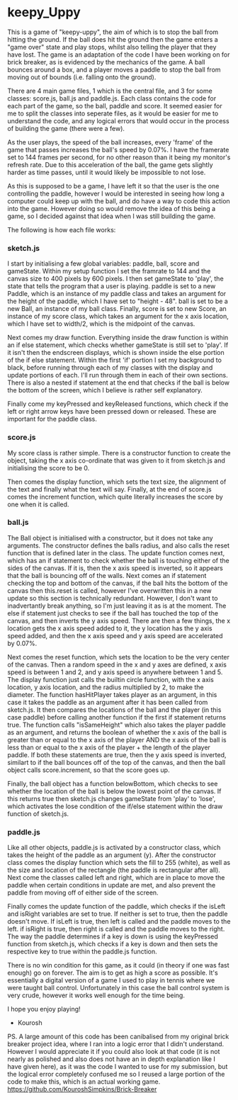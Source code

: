 # keepy_Uppy

This is a game of "keepy-uppy", the aim of which is to stop the ball from hitting the ground. If the ball does hit the ground then the game enters a "game over" state and play stops, whilst also telling the player that they have lost. The game is an adaptation of the code I have been working on for brick breaker, as is evidenced by the mechanics of the game. A ball bounces around a box, and a player moves a paddle to stop the ball from moving out of bounds (i.e. falling onto the ground). 

There are 4 main game files, 1 which is the central file, and 3 for some classes: score.js, ball.js and paddle.js. Each class contains the code for each part of the game, so the ball, paddle and score. It seemed easier for me to split the classes into seperate files, as it would be easier for me to understand the code, and any logical errors that would occur in the process of building the game (there were a few).

As the user plays, the speed of the ball increases, every 'frame' of the game that passes increases the ball's speed by 0.07%. I have the framerate set to 144 frames per second, for no other reason than it being my monitor's refresh rate. Due to this acceleration of the ball, the game gets slightly harder as time passes, until it would likely be impossible to not lose. 

As this is supposed to be a game, I have left it so that the user is the one controlling the paddle, however I would be interested in seeing how long a computer could keep up with the ball, and do have a way to code this action into the game. However doing so would remove the idea of this being a game, so I decided against that idea when I was still building the game.

The following is how each file works: 

### sketch.js

I start by initialising a few global variables: paddle, ball, score and gameState. Within my setup function I set the framrate to 144 and the canvas size to 400 pixels by 600 pixels. I then set gameState to 'play', the state that tells the program that a user is playing. paddle is set to a new Paddle, which is an instance of my paddle class and takes an argument for the height of the paddle, which I have set to "height - 48". ball is set to be a new Ball, an instance of my ball class. Finally, score is set to new Score, an instance of my score class, which takes an argument for the x axis location, which I have set to width/2, which is the midpoint of the canvas.

Next comes my draw function. Everything inside the draw function is within an if else statement, which checks whether gameState is still set to 'play'. If it isn't then the endscreen displays, which is shown inside the else portion of the if else statement. Within the first 'if' portion I set my background to black, before running through each of my classes with the display and update portions of each. I'll run through them in each of their own sections. There is also a nested if statement at the end that checks if the ball is below the bottom of the screen, which I believe is rather self explanatory.

Finally come my keyPressed and keyReleased functions, which check if the left or right arrow keys have been pressed down or released. These are important for the paddle class.

### score.js

My score class is rather simple. There is a constructor function to create the object, taking the x axis co-ordinate that was given to it from sketch.js and initialising the score to be 0.

Then comes the display function, which sets the text size, the alignment of the text and finally what the text will say. Finally, at the end of score.js comes the increment function, which quite literally increases the score by one when it is called.

### ball.js

The Ball object is initialised with a constructor, but it does not take any arguments. The constructor defines the balls radius, and also calls the reset function that is defined later in the class. The update function comes next, which has an if statement to check whether the ball is touching either of the sides of the canvas. If it is, then the x axis speed is inverted, so it appears that the ball is bouncing off of the walls. Next comes an if statement checking the top and bottom of the canvas, if the ball hits the bottom of the canvas then this.reset is called, however I've overwritten this in a new update so this section is technically redundant. However, I don't want to inadvertantly break anything, so I'm just leaving it as is at the moment. The else if statement just checks to see if the ball has touched the top of the canvas, and then inverts the y axis speed. There are then a few things, the x location gets the x axis speed added to it, the y location has the y axis speed added, and then the x axis speed and y axis speed are accelerated by 0.07%.

Next comes the reset function, which sets the location to be the very center of the canvas. Then a random speed in the x and y axes are defined, x axis speed is between 1 and 2, and y axis speed is anywhere between 1 and 5. The display function just calls the builtin circle function, with the x axis location, y axis location, and the radius multiplied by 2, to make the diameter. The function hasHitPlayer takes player as an argument, in this case it takes the paddle as an argument after it has been called from sketch.js. It then compares the locations of the ball and the player (in this case paddle) before calling another function if the first if statement returns true. The function calls "isSameHeight" which also takes the player paddle as an argument, and returns the boolean of whether the x axis of the ball is greater than or equal to the x axis of the player AND the x axis of the ball is less than or equal to the x axis of the player + the length of the player paddle. If both these statements are true, then the y axis speed is inverted, similart to if the ball bounces off of the top of the canvas, and then the ball object calls score.increment, so that the score goes up. 

Finally, the ball object has a function belowBottom, which checks to see whether the location of the ball is below the lowest point of the canvas. If this returns true then sketch.js changes gameState from 'play' to 'lose', which activates the lose condition of the if/else statement within the draw function of sketch.js.

### paddle.js

Like all other objects, paddle.js is activated by a constructor class, which takes the height of the paddle as an argument (y). After the constructor class comes the display function which sets the fill to 255 (white), as well as the size and location of the rectangle (the paddle is rectangular after all). Next come the classes called left and right, which are in place to move the paddle when certain conditions in update are met, and also prevent the paddle from moving off of either side of the screen. 

Finally comes the update function of the paddle, which checks if the isLeft and isRight variables are set to true. If neither is set to true, then the paddle doesn't move. If isLeft is true, then left is called and the paddle moves to the left. if isRight is true, then right is called and the paddle moves to the right. The way the paddle determines if a key is down is using the keyPressed function from sketch.js, which checks if a key is down and then sets the respective key to true within the paddle.js function.

There is no win condition for this game, as it could (in theory if one was fast enough) go on forever. The aim is to get as high a score as possible. It's essentially a digital version of a game I used to play in tennis where we were taught ball control. Unfortunately in this case the ball control system is very crude, however it works well enough for the time being.

I hope you enjoy playing!

- Kourosh

PS. A large amount of this code has been canibalised from my original brick breaker project idea, where I ran into a logic error that I didn't understand. However I would appreciate it if you could also look at that code (it is not nearly as polished and also does not have an in depth explanation like I have given here), as it was the code I wanted to use for my submission, but the logical error completely confused me so I reused a large portion of the code to make this, which is an actual working game. https://github.com/KouroshSimpkins/Brick-Breaker

